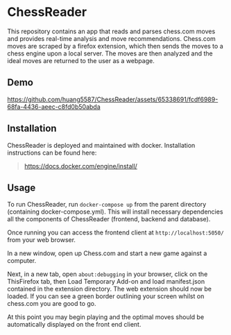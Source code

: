 # ChessReader
This repository contains an app that reads and parses chess.com moves and provides real-time analysis and move recommendations. Chess.com moves are scraped by a firefox extension, which then sends the moves to a chess engine upon a local server. The moves are then analyzed and the ideal moves are returned to the user as a webpage.

## Demo
https://github.com/huang5587/ChessReader/assets/65338691/fcdf6989-68fa-4436-aeec-c8fd0b50abda

## Installation

ChessReader is deployed and maintained with docker. Installation instructions can be found here: 
> https://docs.docker.com/engine/install/

## Usage
To run ChessReader, run `docker-compose up` from the parent directory (containing docker-compose.yml). This will install necessary dependencies all the components of ChessReader (frontend, backend and database).

Once running you can access the frontend client at `http://localhost:5050/` from your web browser. 

In a new window, open up Chess.com and start a new game against a computer.

Next, in a new tab, open `about:debugging` in your browser, click on the ThisFirefox tab, then Load Temporary Add-on and load manifest.json contained in the extension directory. The web extension should now be loaded. If you can see a green border outlining your screen whilst on chess.com you are good to go. 

At this point you may begin playing and the optimal moves should be automatically displayed on the front end client. 

